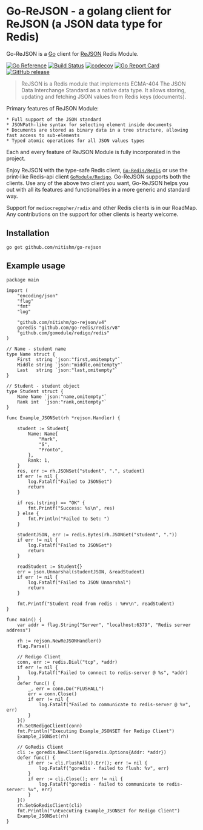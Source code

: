# Go-ReJSON - a golang client for ReJSON (a JSON data type for Redis)

Go-ReJSON is a [Go](https://golang.org/) client for [ReJSON](https://github.com/RedisLabsModules/rejson) Redis Module.

[![Go Reference](https://pkg.go.dev/badge/github.com/nitishm/go-rejson.svg)](https://pkg.go.dev/github.com/nitishm/go-rejson)
[![Build Status](https://travis-ci.org/nitishm/go-rejson.svg?branch=master)](https://travis-ci.org/nitishm/go-rejson)
[![codecov](https://coveralls.io/repos/github/nitishm/go-rejson/badge.svg?branch=master)](https://coveralls.io/github/nitishm/go-rejson?branch=master)
[![Go Report Card](https://goreportcard.com/badge/github.com/nitishm/go-rejson)](https://goreportcard.com/report/github.com/nitishm/go-rejson)
[![GitHub release](https://img.shields.io/github/release/nitishm/go-rejson.svg)](https://github.com/nitishm/go-rejson/releases)

> ReJSON is a Redis module that implements ECMA-404 The JSON Data Interchange Standard as a native data type. It allows storing, updating and fetching JSON values from Redis keys (documents).

Primary features of ReJSON Module:

    * Full support of the JSON standard
    * JSONPath-like syntax for selecting element inside documents
    * Documents are stored as binary data in a tree structure, allowing fast access to sub-elements
    * Typed atomic operations for all JSON values types

Each and every feature of ReJSON Module is fully incorporated in the project.

Enjoy ReJSON with the type-safe Redis client, [`Go-Redis/Redis`](https://github.com/go-redis/redis) or use the print-like Redis-api client [`GoModule/Redigo`](https://github.com/gomodule/redigo).
Go-ReJSON supports both the clients. Use any of the above two client you want, Go-ReJSON helps you out with all its features and functionalities in a more generic and standard way.

Support for `mediocregopher/radix` and other Redis clients is in our RoadMap. Any contributions on the support for other clients is hearty welcome.

## Installation

    go get github.com/nitishm/go-rejson

## Example usage

```golang
package main

import (
	"encoding/json"
	"flag"
	"fmt"
	"log"

	"github.com/nitishm/go-rejson/v4"
	goredis "github.com/go-redis/redis/v8"
	"github.com/gomodule/redigo/redis"
)

// Name - student name
type Name struct {
	First  string `json:"first,omitempty"`
	Middle string `json:"middle,omitempty"`
	Last   string `json:"last,omitempty"`
}

// Student - student object
type Student struct {
	Name Name `json:"name,omitempty"`
	Rank int  `json:"rank,omitempty"`
}

func Example_JSONSet(rh *rejson.Handler) {

	student := Student{
		Name: Name{
			"Mark",
			"S",
			"Pronto",
		},
		Rank: 1,
	}
	res, err := rh.JSONSet("student", ".", student)
	if err != nil {
		log.Fatalf("Failed to JSONSet")
		return
	}

	if res.(string) == "OK" {
		fmt.Printf("Success: %s\n", res)
	} else {
		fmt.Println("Failed to Set: ")
	}

	studentJSON, err := redis.Bytes(rh.JSONGet("student", "."))
	if err != nil {
		log.Fatalf("Failed to JSONGet")
		return
	}

	readStudent := Student{}
	err = json.Unmarshal(studentJSON, &readStudent)
	if err != nil {
		log.Fatalf("Failed to JSON Unmarshal")
		return
	}

	fmt.Printf("Student read from redis : %#v\n", readStudent)
}

func main() {
	var addr = flag.String("Server", "localhost:6379", "Redis server address")

	rh := rejson.NewReJSONHandler()
	flag.Parse()

	// Redigo Client
	conn, err := redis.Dial("tcp", *addr)
	if err != nil {
		log.Fatalf("Failed to connect to redis-server @ %s", *addr)
	}
	defer func() {
		_, err = conn.Do("FLUSHALL")
		err = conn.Close()
		if err != nil {
			log.Fatalf("Failed to communicate to redis-server @ %v", err)
		}
	}()
	rh.SetRedigoClient(conn)
	fmt.Println("Executing Example_JSONSET for Redigo Client")
	Example_JSONSet(rh)

	// GoRedis Client
	cli := goredis.NewClient(&goredis.Options{Addr: *addr})
	defer func() {
		if err := cli.FlushAll().Err(); err != nil {
			log.Fatalf("goredis - failed to flush: %v", err)
		}
		if err := cli.Close(); err != nil {
			log.Fatalf("goredis - failed to communicate to redis-server: %v", err)
		}
	}()
	rh.SetGoRedisClient(cli)
	fmt.Println("\nExecuting Example_JSONSET for Redigo Client")
	Example_JSONSet(rh)
}
```
